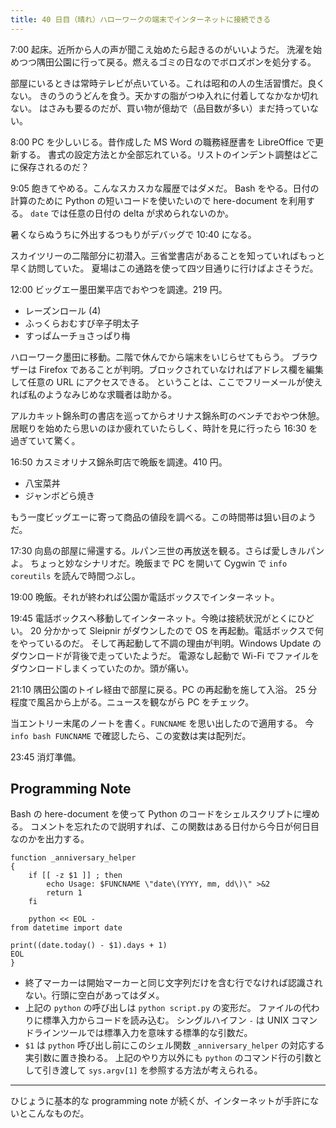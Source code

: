 ```yaml
---
title: 40 日目（晴れ）ハローワークの端末でインターネットに接続できる
---
```


7:00 起床。近所から人の声が聞こえ始めたら起きるのがいいようだ。
洗濯を始めつつ隅田公園に行って戻る。燃えるゴミの日なのでボロズボンを処分する。

部屋にいるときは常時テレビが点いている。これは昭和の人の生活習慣だ。良くない。
きのうのうどんを食う。天かすの脂がつゆ入れに付着してなかなか切れない。
はさみも要るのだが、買い物が億劫で（品目数が多い）まだ持っていない。

8:00 PC を少しいじる。昔作成した MS Word の職務経歴書を LibreOffice で更新する。
書式の設定方法とか全部忘れている。リストのインデント調整はどこに保存されるのだ？

9:05 飽きてやめる。こんなスカスカな履歴ではダメだ。
Bash をやる。日付の計算のために Python の短いコードを使いたいので here-document を利用する。
`date` では任意の日付の delta が求められないのか。

暑くならぬうちに外出するつもりがデバッグで 10:40 になる。

スカイツリーの二階部分に初潜入。三省堂書店があることを知っていればもっと早く訪問していた。
夏場はこの通路を使って四ツ目通りに行けばよさそうだ。

12:00 ビッグエー墨田業平店でおやつを調達。219 円。

* レーズンロール (4)
* ふっくらおむすび辛子明太子
* すっぱムーチョさっぱり梅

ハローワーク墨田に移動。二階で休んでから端末をいじらせてもらう。
ブラウザーは Firefox であることが判明。ブロックされていなければアドレス欄を編集して任意の URL にアクセスできる。
ということは、ここでフリーメールが使えれば私のようなみじめな求職者は助かる。

アルカキット錦糸町の書店を巡ってからオリナス錦糸町のベンチでおやつ休憩。
居眠りを始めたら思いのほか疲れていたらしく、時計を見に行ったら 16:30 を過ぎていて驚く。

16:50 カスミオリナス錦糸町店で晩飯を調達。410 円。

* 八宝菜丼
* ジャンボどら焼き

もう一度ビッグエーに寄って商品の値段を調べる。この時間帯は狙い目のようだ。

17:30 向島の部屋に帰還する。ルパン三世の再放送を観る。さらば愛しきルパンよ。
ちょっと妙なシナリオだ。晩飯まで PC を開いて Cygwin で `info coreutils` を読んで時間つぶし。

19:00 晩飯。それが終われば公園か電話ボックスでインターネット。

19:45 電話ボックスへ移動してインターネット。今晩は接続状況がとくにひどい。
20 分かかって Sleipnir がダウンしたので OS を再起動。電話ボックスで何をやっているのだ。
そして再起動して不調の理由が判明。Windows Update のダウンロードが背後で走っていたようだ。
電源なし起動で Wi-Fi でファイルをダウンロードしまくっていたのか。頭が痛い。

21:10 隅田公園のトイレ経由で部屋に戻る。PC の再起動を施して入浴。
25 分程度で風呂から上がる。ニュースを観ながら PC をチェック。

当エントリー末尾のノートを書く。`FUNCNAME` を思い出したので適用する。
今 `info bash FUNCNAME` で確認したら、この変数は実は配列だ。

23:45 消灯準備。

## Programming Note

Bash の here-document を使って Python のコードをシェルスクリプトに埋める。
コメントを忘れたので説明すれば、この関数はある日付から今日が何日目なのかを出力する。

```shell
function _anniversary_helper
{
    if [[ -z $1 ]] ; then
        echo Usage: $FUNCNAME \"date\(YYYY, mm, dd\)\" >&2
        return 1
    fi

    python << EOL -
from datetime import date

print((date.today() - $1).days + 1)
EOL
}
```

* 終了マーカーは開始マーカーと同じ文字列だけを含む行でなければ認識されない。行頭に空白があってはダメ。
* 上記の `python` の呼び出しは `python script.py` の変形だ。
  ファイルの代わりに標準入力からコードを読み込む。
  シングルハイフン `-` は UNIX コマンドラインツールでは標準入力を意味する標準的な引数だ。
* `$1` は `python` 呼び出し前にこのシェル関数 `_anniversary_helper` の対応する実引数に置き換わる。
  上記のやり方以外にも `python` のコマンド行の引数として引き渡して `sys.argv[1]` を参照する方法が考えられる。

----

ひじょうに基本的な programming note が続くが、インターネットが手許にないとこんなものだ。
